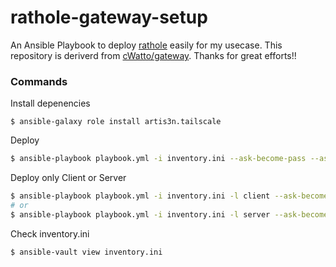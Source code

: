 # rathole-gateway-setup
An Ansible Playbook to deploy [rathole](https://github.com/rapiz1/rathole) easily for my usecase.
This repository is deriverd from [cWatto/gateway](https://github.com/cWatto/gateway). Thanks for great efforts!!

### Commands

Install depenencies
```
$ ansible-galaxy role install artis3n.tailscale
```

Deploy
```bash 
$ ansible-playbook playbook.yml -i inventory.ini --ask-become-pass --ask-vault-pass -e tailscale_authkey=<tailscale authkey>
```

Deploy only Client or Server

```bash 
$ ansible-playbook playbook.yml -i inventory.ini -l client --ask-become-pass --ask-vault-pass -e tailscale_authkey=<tailscale authkey>
# or 
$ ansible-playbook playbook.yml -i inventory.ini -l server --ask-become-pass --ask-vault-pass -e tailscale_authkey=<tailscale authkey>
```

Check inventory.ini
```bash
$ ansible-vault view inventory.ini
```

